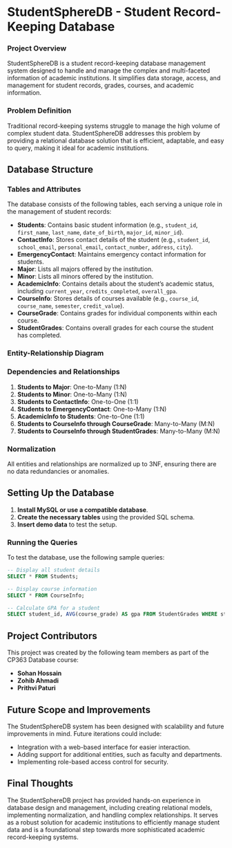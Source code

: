 # StudentSphereDB - Student Record-Keeping Database

### Project Overview
StudentSphereDB is a student record-keeping database management system designed to handle and manage the complex and multi-faceted information of academic institutions. It simplifies data storage, access, and management for student records, grades, courses, and academic information.

### Problem Definition
Traditional record-keeping systems struggle to manage the high volume of complex student data. StudentSphereDB addresses this problem by providing a relational database solution that is efficient, adaptable, and easy to query, making it ideal for academic institutions.

## Database Structure

### Tables and Attributes
The database consists of the following tables, each serving a unique role in the management of student records:

- **Students**: Contains basic student information (e.g., `student_id`, `first_name`, `last_name`, `date_of_birth`, `major_id`, `minor_id`).
- **ContactInfo**: Stores contact details of the student (e.g., `student_id`, `school_email`, `personal_email`, `contact_number`, `address`, `city`).
- **EmergencyContact**: Maintains emergency contact information for students.
- **Major**: Lists all majors offered by the institution.
- **Minor**: Lists all minors offered by the institution.
- **AcademicInfo**: Contains details about the student’s academic status, including `current_year`, `credits_completed`, `overall_gpa`.
- **CourseInfo**: Stores details of courses available (e.g., `course_id`, `course_name`, `semester`, `credit_value`).
- **CourseGrade**: Contains grades for individual components within each course.
- **StudentGrades**: Contains overall grades for each course the student has completed.

### Entity-Relationship Diagram


### Dependencies and Relationships
1. **Students to Major**: One-to-Many (1:N)
2. **Students to Minor**: One-to-Many (1:N)
3. **Students to ContactInfo**: One-to-One (1:1)
4. **Students to EmergencyContact**: One-to-Many (1:N)
5. **AcademicInfo to Students**: One-to-One (1:1)
6. **Students to CourseInfo through CourseGrade**: Many-to-Many (M:N)
7. **Students to CourseInfo through StudentGrades**: Many-to-Many (M:N)

### Normalization
All entities and relationships are normalized up to 3NF, ensuring there are no data redundancies or anomalies.

## Setting Up the Database
1. **Install MySQL or use a compatible database**.
2. **Create the necessary tables** using the provided SQL schema.
3. **Insert demo data** to test the setup.

### Running the Queries
To test the database, use the following sample queries:

```sql
-- Display all student details
SELECT * FROM Students;

-- Display course information
SELECT * FROM CourseInfo;

-- Calculate GPA for a student
SELECT student_id, AVG(course_grade) AS gpa FROM StudentGrades WHERE student_id = 100007;
````
## Project Contributors
This project was created by the following team members as part of the CP363 Database course:

- **Sohan Hossain**
- **Zohib Ahmadi**
- **Prithvi Paturi**

## Future Scope and Improvements
The StudentSphereDB system has been designed with scalability and future improvements in mind. Future iterations could include:

- Integration with a web-based interface for easier interaction.
- Adding support for additional entities, such as faculty and departments.
- Implementing role-based access control for security.

## Final Thoughts
The StudentSphereDB project has provided hands-on experience in database design and management, including creating relational models, implementing normalization, and handling complex relationships. It serves as a robust solution for academic institutions to efficiently manage student data and is a foundational step towards more sophisticated academic record-keeping systems.
